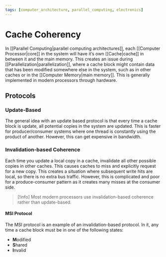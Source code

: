 ```yaml
---
tags: [computer_architecture, parallel_computing, electronics]
---
```


# Cache Coherency

In [[Parallel Computing|parallel computing architectures]], each [[Computer Processor|core]] in the system will have it’s own [[Cache|cache]] in between it and the main memory. This creates an issue during [[Parallelization|parallelization]], where a cache block might contain data that has been modified somewhere else in the system, such as in other caches or in the [[Computer Memory|main memory]]. This is generally implemented in modern processors through hardware.

## Protocols

### Update-Based

The general idea with an update based protocol is that every time a cache block is update, all potential copies in the system are updated. This is faster for producer/consumer systems where one thread is constantly using the product of another. However, this can get expensive in bandwidth.

### Invalidation-based Coherence

Each time you update a local copy in a cache, invalidate all other possible copies in other caches. This causes caches to miss and explicitly request for a new copy. This creates a situation where subsequent write hits are local, so there is no extra bus traffic. However, this is complicated and poor for a produce-consumer pattern as it creates many misses at the consumer side.

>[!info] 
>Most modern processors use invalidation-based coherence rather than update-based.

#### MSI Protocol

The MSI protocol is an example of an invalidation-based protocol. In it, any time a cache block must be in one of the following states:
- **M**odified
- **S**hared
- **I**nvalid

